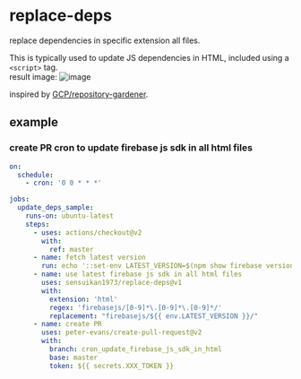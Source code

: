 # replace-deps
replace dependencies in specific extension all files.

This is typically used to update JS dependencies in HTML, included using a `<script>` tag.  
result image:
![image](https://user-images.githubusercontent.com/23427957/84658170-6f6ed380-af50-11ea-98c6-caa662f0e512.png)

inspired by [GCP/repository-gardener](https://github.com/GoogleCloudPlatform/repository-gardener/blob/master/use-latest-deps-html.sh).

## example
### create PR cron to update firebase js sdk in all html files
```.yaml
on:
  schedule:
    - cron: '0 0 * * *'

jobs:
  update_deps_sample:
    runs-on: ubuntu-latest
    steps:
      - uses: actions/checkout@v2
        with:
          ref: master
      - name: fetch latest version
        run: echo '::set-env LATEST_VERSION=$(npm show firebase version)'
      - name: use latest firebase js sdk in all html files
        uses: sensuikan1973/replace-deps@v1
        with:
          extension: 'html'
          regex: 'firebasejs/[0-9]*\.[0-9]*\.[0-9]*/'
          replacement: "firebasejs/${{ env.LATEST_VERSION }}/"
      - name: create PR
        uses: peter-evans/create-pull-request@v2
        with:
          branch: cron_update_firebase_js_sdk_in_html
          base: master
          token: ${{ secrets.XXX_TOKEN }}
```
